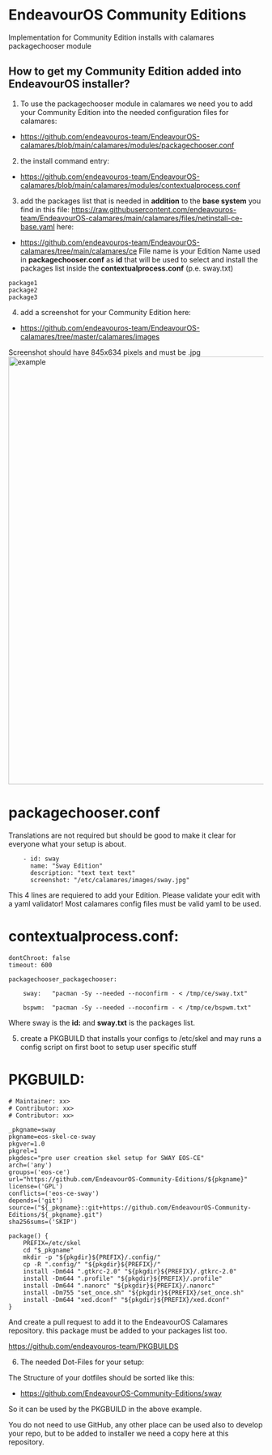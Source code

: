 # EndeavourOS Community Editions 
Implementation for Community Edition installs with calamares packagechooser module

## How to get my Community Edition added into EndeavourOS installer?

1. To use the packagechooser module in calamares we need you to add your Community Edition into the needed configuration files for calamares:
* https://github.com/endeavouros-team/EndeavourOS-calamares/blob/main/calamares/modules/packagechooser.conf

2. the install command entry:
* https://github.com/endeavouros-team/EndeavourOS-calamares/blob/main/calamares/modules/contextualprocess.conf

3. add the packages list that is needed in **addition** to the **base system** you find in this file: 
https://raw.githubusercontent.com/endeavouros-team/EndeavourOS-calamares/main/calamares/files/netinstall-ce-base.yaml 
here:
* https://github.com/endeavouros-team/EndeavourOS-calamares/tree/main/calamares/ce
File name is your Edition Name used in **packagechooser.conf** as **id** that will be used to select and install the packages list inside the **contextualprocess.conf** (p.e. sway.txt)

```
package1
package2
package3
```


4. add a screenshot for your Community Edition here:
* https://github.com/endeavouros-team/EndeavourOS-calamares/tree/master/calamares/images

Screenshot should have 845x634 pixels and must be .jpg
<img src="https://raw.githubusercontent.com/endeavouros-team/EndeavourOS-calamares/main/calamares/images/community.jpg" alt="example" width="845"/>

# packagechooser.conf

Translations are not required  but should be good to make it clear for everyone what your setup is about.

```
    - id: sway
      name: "Sway Edition"
      description: "text text text"
      screenshot: "/etc/calamares/images/sway.jpg"
 ```

This 4 lines are requiered to add your Edition. Please validate your edit with a yaml validator! Most calamares config files must be valid yaml to be used.

# contextualprocess.conf:

```
dontChroot: false
timeout: 600

packagechooser_packagechooser:

    sway:   "pacman -Sy --needed --noconfirm - < /tmp/ce/sway.txt"
    
    bspwm:  "pacman -Sy --needed --noconfirm - < /tmp/ce/bspwm.txt"
```
   
 
 Where sway is the **id:** and **sway.txt** is the packages list.
 
5. create a PKGBUILD that installs your configs to /etc/skel and may runs a config script on first boot to setup user specific stuff

# PKGBUILD:
```
# Maintainer: xx>
# Contributor: xx>
# Contributor: xx>

_pkgname=sway
pkgname=eos-skel-ce-sway
pkgver=1.0
pkgrel=1
pkgdesc="pre user creation skel setup for SWAY EOS-CE"
arch=('any')
groups=('eos-ce')
url="https://github.com/EndeavourOS-Community-Editions/${pkgname}"
license=('GPL')
conflicts=('eos-ce-sway')
depends=('git')
source=("${_pkgname}::git+https://github.com/EndeavourOS-Community-Editions/${_pkgname}.git")
sha256sums=('SKIP')

package() {
    PREFIX=/etc/skel
    cd "$_pkgname"
    mkdir -p "${pkgdir}${PREFIX}/.config/"
    cp -R ".config/" "${pkgdir}${PREFIX}/"
    install -Dm644 ".gtkrc-2.0" "${pkgdir}${PREFIX}/.gtkrc-2.0"
    install -Dm644 ".profile" "${pkgdir}${PREFIX}/.profile"
    install -Dm644 ".nanorc" "${pkgdir}${PREFIX}/.nanorc"
    install -Dm755 "set_once.sh" "${pkgdir}${PREFIX}/set_once.sh"
    install -Dm644 "xed.dconf" "${pkgdir}${PREFIX}/xed.dconf"
}
```
And create a pull request to add it to the EndeavourOS Calamares repository. this package must be added to your packages list too.

https://github.com/endeavouros-team/PKGBUILDS

6. The needed Dot-Files for your setup:

The Structure of your dotfiles should be sorted like this:

* https://github.com/EndeavourOS-Community-Editions/sway

So it can be used by the PKGBUILD in the above example.

You do not need to use GitHub, any other place can be used also to develop your repo, but to be added to installer we need a copy here at this repository.
